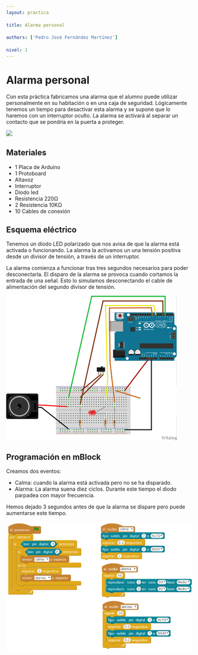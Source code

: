 ```yaml
---
layout: practica

title: Alarma personal

authors: ['Pedro José Fernández Martínez']

nivel: 1
---
```


# Alarma personal

Con esta práctica fabricamos una alarma que el alumno puede utilizar personalmente en su habitación o en una caja de seguridad. Lógicamente tenemos un tiempo para desactivar esta alarma y se supone que lo haremos con un interruptor oculto. La alarma se activará al separar un contacto que se pondría en la puerta a proteger.

![](practica.gif)

## Materiales

- 1 Placa de Arduino
- 1 Protoboard
- Altavoz
- Interruptor
- Diodo led
- Resistencia 220Ω
- 2 Resistencia 10KΩ 
- 10 Cables de conexión

## Esquema eléctrico

Tenemos un diodo LED polarizado que nos avisa de que la alarma está activada o funcionando. La alarma la activamos un una tensión positiva desde un divisor de tensión, a través de un interruptor.

La alarma comienza a funcionar tras tres segundos necesarios para poder desconectarla. El disparo de la alarma se provoca cuando cortamos la entrada de una señal. Esto lo simulamos desconectando el cable de alimentación del segundo divisor de tensión.  

![](fritzing.png)

## Programación en mBlock

Creamos dos eventos:
-	Calma: cuando la alarma está activada pero no se ha disparado. 
-	Alarma: La alarma suena diez ciclos. Durante este tiempo el diodo parpadea con mayor frecuencia.

Hemos dejado 3 segundos antes de que la alarma se dispare pero puede aumentarse este tiempo.

![](mblock.png)